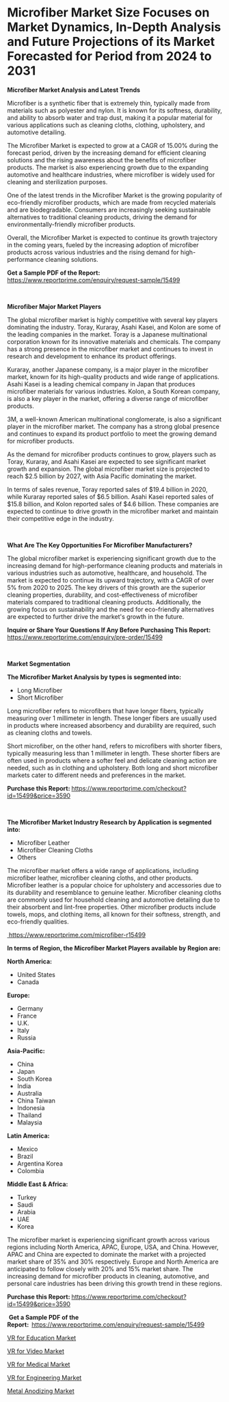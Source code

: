 <p><h1>Microfiber Market Size Focuses on Market Dynamics, In-Depth Analysis and Future Projections of its Market Forecasted for Period from 2024 to 2031</h1></p><p><strong>Microfiber Market Analysis and Latest Trends</strong></p>
<p><p>Microfiber is a synthetic fiber that is extremely thin, typically made from materials such as polyester and nylon. It is known for its softness, durability, and ability to absorb water and trap dust, making it a popular material for various applications such as cleaning cloths, clothing, upholstery, and automotive detailing.</p><p>The Microfiber Market is expected to grow at a CAGR of 15.00% during the forecast period, driven by the increasing demand for efficient cleaning solutions and the rising awareness about the benefits of microfiber products. The market is also experiencing growth due to the expanding automotive and healthcare industries, where microfiber is widely used for cleaning and sterilization purposes.</p><p>One of the latest trends in the Microfiber Market is the growing popularity of eco-friendly microfiber products, which are made from recycled materials and are biodegradable. Consumers are increasingly seeking sustainable alternatives to traditional cleaning products, driving the demand for environmentally-friendly microfiber products.</p><p>Overall, the Microfiber Market is expected to continue its growth trajectory in the coming years, fueled by the increasing adoption of microfiber products across various industries and the rising demand for high-performance cleaning solutions.</p></p>
<p><strong>Get a Sample PDF of the Report:&nbsp;</strong> <a href="https://www.reportprime.com/enquiry/request-sample/15499">https://www.reportprime.com/enquiry/request-sample/15499</a></p>
<p>&nbsp;</p>
<p><strong>Microfiber Major Market Players</strong></p>
<p><p>The global microfiber market is highly competitive with several key players dominating the industry. Toray, Kuraray, Asahi Kasei, and Kolon are some of the leading companies in the market. Toray is a Japanese multinational corporation known for its innovative materials and chemicals. The company has a strong presence in the microfiber market and continues to invest in research and development to enhance its product offerings.</p><p>Kuraray, another Japanese company, is a major player in the microfiber market, known for its high-quality products and wide range of applications. Asahi Kasei is a leading chemical company in Japan that produces microfiber materials for various industries. Kolon, a South Korean company, is also a key player in the market, offering a diverse range of microfiber products.</p><p>3M, a well-known American multinational conglomerate, is also a significant player in the microfiber market. The company has a strong global presence and continues to expand its product portfolio to meet the growing demand for microfiber products.</p><p>As the demand for microfiber products continues to grow, players such as Toray, Kuraray, and Asahi Kasei are expected to see significant market growth and expansion. The global microfiber market size is projected to reach $2.5 billion by 2027, with Asia Pacific dominating the market.</p><p>In terms of sales revenue, Toray reported sales of $19.4 billion in 2020, while Kuraray reported sales of $6.5 billion. Asahi Kasei reported sales of $15.8 billion, and Kolon reported sales of $4.6 billion. These companies are expected to continue to drive growth in the microfiber market and maintain their competitive edge in the industry.</p></p>
<p>&nbsp;</p>
<p><strong>What Are The Key Opportunities For Microfiber Manufacturers?</strong></p>
<p><p>The global microfiber market is experiencing significant growth due to the increasing demand for high-performance cleaning products and materials in various industries such as automotive, healthcare, and household. The market is expected to continue its upward trajectory, with a CAGR of over 5% from 2020 to 2025. The key drivers of this growth are the superior cleaning properties, durability, and cost-effectiveness of microfiber materials compared to traditional cleaning products. Additionally, the growing focus on sustainability and the need for eco-friendly alternatives are expected to further drive the market's growth in the future.</p></p>
<p><strong>Inquire or Share Your Questions If Any Before Purchasing This Report:</strong> <a href="https://www.reportprime.com/enquiry/pre-order/15499">https://www.reportprime.com/enquiry/pre-order/15499</a></p>
<p>&nbsp;</p>
<p><strong>Market Segmentation</strong></p>
<p><strong>The Microfiber Market Analysis by types is segmented into:</strong></p>
<p><ul><li>Long Microfiber</li><li>Short Microfiber</li></ul></p>
<p><p>Long microfiber refers to microfibers that have longer fibers, typically measuring over 1 millimeter in length. These longer fibers are usually used in products where increased absorbency and durability are required, such as cleaning cloths and towels.</p><p>Short microfiber, on the other hand, refers to microfibers with shorter fibers, typically measuring less than 1 millimeter in length. These shorter fibers are often used in products where a softer feel and delicate cleaning action are needed, such as in clothing and upholstery. Both long and short microfiber markets cater to different needs and preferences in the market.</p></p>
<p><strong>Purchase this Report:&nbsp;</strong><a href="https://www.reportprime.com/checkout?id=15499&price=3590">https://www.reportprime.com/checkout?id=15499&price=3590</a></p>
<p>&nbsp;</p>
<p><strong>The Microfiber Market Industry Research by Application is segmented into:</strong></p>
<p><ul><li>Microfiber Leather</li><li>Microfiber Cleaning Cloths</li><li>Others</li></ul></p>
<p><p>The microfiber market offers a wide range of applications, including microfiber leather, microfiber cleaning cloths, and other products. Microfiber leather is a popular choice for upholstery and accessories due to its durability and resemblance to genuine leather. Microfiber cleaning cloths are commonly used for household cleaning and automotive detailing due to their absorbent and lint-free properties. Other microfiber products include towels, mops, and clothing items, all known for their softness, strength, and eco-friendly qualities.</p></p>
<p><a href="https://www.reportprime.com/microfiber-r15499">&nbsp;https://www.reportprime.com/microfiber-r15499</a></p>
<p><strong>In terms of Region, the Microfiber Market Players available by Region are:</strong></p>
<p>
    <p> <strong> North America: </strong>
        <ul>
            <li>United States</li>
            <li>Canada</li>
        </ul>
        </p> 
    <p> <strong> Europe: </strong>
        <ul>
            <li>Germany</li>
            <li>France</li>
            <li>U.K.</li>
            <li>Italy</li>
            <li>Russia</li>
        </ul>
        </p> 
    <p> <strong> Asia-Pacific: </strong>
        <ul>
            <li>China</li>
            <li>Japan</li>
            <li>South Korea</li>
            <li>India</li>
            <li>Australia</li>
            <li>China Taiwan</li>
            <li>Indonesia</li>
            <li>Thailand</li>
            <li>Malaysia</li>
        </ul>
        </p> 
    <p> <strong> Latin America: </strong>
        <ul>
            <li>Mexico</li>
            <li>Brazil</li>
            <li>Argentina Korea</li>
            <li>Colombia</li>
        </ul>
        </p> 
    <p> <strong> Middle East & Africa: </strong>
        <ul>
            <li>Turkey</li>
            <li>Saudi</li>
            <li>Arabia</li>
            <li>UAE</li>
            <li>Korea</li>
        </ul>
    </p>
    </p>
<p><p>The microfiber market is experiencing significant growth across various regions including North America, APAC, Europe, USA, and China. However, APAC and China are expected to dominate the market with a projected market share of 35% and 30% respectively. Europe and North America are anticipated to follow closely with 20% and 15% market share. The increasing demand for microfiber products in cleaning, automotive, and personal care industries has been driving this growth trend in these regions.</p></p>
<p><strong>Purchase this Report: </strong><a href="https://www.reportprime.com/checkout?id=15499&price=3590">https://www.reportprime.com/checkout?id=15499&price=3590</a></p>
<p>&nbsp;<strong>Get a Sample PDF of the Report:&nbsp;&nbsp;</strong><a href="https://www.reportprime.com/enquiry/request-sample/15499">https://www.reportprime.com/enquiry/request-sample/15499</a></p>
<p><strong></strong></p>
<p><p><a href="https://github.com/gdfhhhj/Market-Research-Report-List-6/blob/main/vr-for-education-market.md">VR for Education Market</a></p><p><a href="https://github.com/nathandecarvalho/Market-Research-Report-List-4/blob/main/vr-for-video-market.md">VR for Video Market</a></p><p><a href="https://github.com/RichRobinson5/Market-Research-Report-List-6/blob/main/vr-for-medical-market.md">VR for Medical Market</a></p><p><a href="https://github.com/julyju69/Market-Research-Report-List-4/blob/main/vr-for-engineering-market.md">VR for Engineering Market</a></p><p><a href="https://github.com/JosephWillisbXXgf/Market-Research-Report-List-1/blob/main/metal-anodizing-market.md">Metal Anodizing Market</a></p></p>
